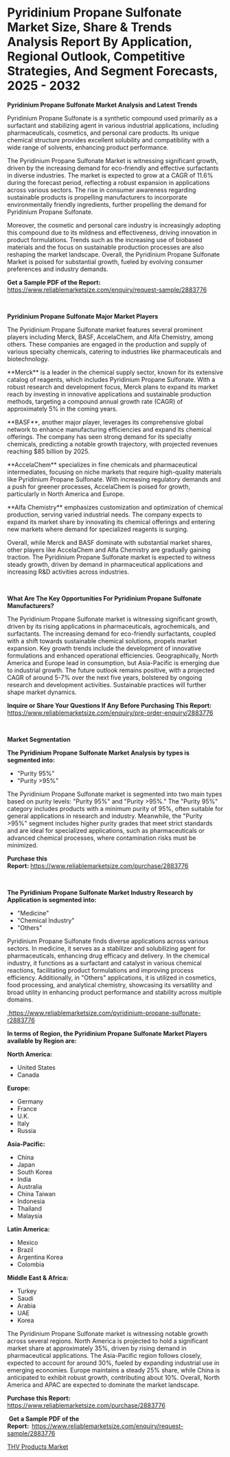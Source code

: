 <p><h1>Pyridinium Propane Sulfonate Market Size, Share & Trends Analysis Report By Application, Regional Outlook, Competitive Strategies, And Segment Forecasts, 2025 - 2032</h1></p><p><strong>Pyridinium Propane Sulfonate Market Analysis and Latest Trends</strong></p>
<p><p>Pyridinium Propane Sulfonate is a synthetic compound used primarily as a surfactant and stabilizing agent in various industrial applications, including pharmaceuticals, cosmetics, and personal care products. Its unique chemical structure provides excellent solubility and compatibility with a wide range of solvents, enhancing product performance.</p><p>The Pyridinium Propane Sulfonate Market is witnessing significant growth, driven by the increasing demand for eco-friendly and effective surfactants in diverse industries. The market is expected to grow at a CAGR of 11.6% during the forecast period, reflecting a robust expansion in applications across various sectors. The rise in consumer awareness regarding sustainable products is propelling manufacturers to incorporate environmentally friendly ingredients, further propelling the demand for Pyridinium Propane Sulfonate.</p><p>Moreover, the cosmetic and personal care industry is increasingly adopting this compound due to its mildness and effectiveness, driving innovation in product formulations. Trends such as the increasing use of biobased materials and the focus on sustainable production processes are also reshaping the market landscape. Overall, the Pyridinium Propane Sulfonate Market is poised for substantial growth, fueled by evolving consumer preferences and industry demands.</p></p>
<p><strong>Get a Sample PDF of the Report:&nbsp;</strong> <a href="https://www.reliablemarketsize.com/enquiry/request-sample/2883776?utm_campaign=3112&utm_medium=2&utm_source=Github&utm_content=ia&utm_term=13032025&utm_id=pyridinium-propane-sulfonate">https://www.reliablemarketsize.com/enquiry/request-sample/2883776</a></p>
<p>&nbsp;</p>
<p><strong>Pyridinium Propane Sulfonate Major Market Players</strong></p>
<p><p>The Pyridinium Propane Sulfonate market features several prominent players including Merck, BASF, AccelaChem, and Alfa Chemistry, among others. These companies are engaged in the production and supply of various specialty chemicals, catering to industries like pharmaceuticals and biotechnology.</p><p>**Merck** is a leader in the chemical supply sector, known for its extensive catalog of reagents, which includes Pyridinium Propane Sulfonate. With a robust research and development focus, Merck plans to expand its market reach by investing in innovative applications and sustainable production methods, targeting a compound annual growth rate (CAGR) of approximately 5% in the coming years.</p><p>**BASF**, another major player, leverages its comprehensive global network to enhance manufacturing efficiencies and expand its chemical offerings. The company has seen strong demand for its specialty chemicals, predicting a notable growth trajectory, with projected revenues reaching $85 billion by 2025.</p><p>**AccelaChem** specializes in fine chemicals and pharmaceutical intermediates, focusing on niche markets that require high-quality materials like Pyridinium Propane Sulfonate. With increasing regulatory demands and a push for greener processes, AccelaChem is poised for growth, particularly in North America and Europe.</p><p>**Alfa Chemistry** emphasizes customization and optimization of chemical production, serving varied industrial needs. The company expects to expand its market share by innovating its chemical offerings and entering new markets where demand for specialized reagents is surging.</p><p>Overall, while Merck and BASF dominate with substantial market shares, other players like AccelaChem and Alfa Chemistry are gradually gaining traction. The Pyridinium Propane Sulfonate market is expected to witness steady growth, driven by demand in pharmaceutical applications and increasing R&D activities across industries.</p></p>
<p>&nbsp;</p>
<p><strong>What Are The Key Opportunities For Pyridinium Propane Sulfonate Manufacturers?</strong></p>
<p><p>The Pyridinium Propane Sulfonate market is witnessing significant growth, driven by its rising applications in pharmaceuticals, agrochemicals, and surfactants. The increasing demand for eco-friendly surfactants, coupled with a shift towards sustainable chemical solutions, propels market expansion. Key growth trends include the development of innovative formulations and enhanced operational efficiencies. Geographically, North America and Europe lead in consumption, but Asia-Pacific is emerging due to industrial growth. The future outlook remains positive, with a projected CAGR of around 5-7% over the next five years, bolstered by ongoing research and development activities. Sustainable practices will further shape market dynamics.</p></p>
<p><strong>Inquire or Share Your Questions If Any Before Purchasing This Report:</strong> <a href="https://www.reliablemarketsize.com/enquiry/pre-order-enquiry/2883776?utm_campaign=3112&utm_medium=2&utm_source=Github&utm_content=ia&utm_term=13032025&utm_id=pyridinium-propane-sulfonate">https://www.reliablemarketsize.com/enquiry/pre-order-enquiry/2883776</a></p>
<p>&nbsp;</p>
<p><strong>Market Segmentation</strong></p>
<p><strong>The Pyridinium Propane Sulfonate Market Analysis by types is segmented into:</strong></p>
<p><ul><li>"Purity 95%"</li><li>"Purity >95%"</li></ul></p>
<p><p>The Pyridinium Propane Sulfonate market is segmented into two main types based on purity levels: "Purity 95%" and "Purity >95%." The "Purity 95%" category includes products with a minimum purity of 95%, often suitable for general applications in research and industry. Meanwhile, the "Purity >95%" segment includes higher purity grades that meet strict standards and are ideal for specialized applications, such as pharmaceuticals or advanced chemical processes, where contamination risks must be minimized.</p></p>
<p><strong>Purchase this Report:&nbsp;</strong><a href="https://www.reliablemarketsize.com/purchase/2883776?utm_campaign=3112&utm_medium=2&utm_source=Github&utm_content=ia&utm_term=13032025&utm_id=pyridinium-propane-sulfonate">https://www.reliablemarketsize.com/purchase/2883776</a></p>
<p>&nbsp;</p>
<p><strong>The Pyridinium Propane Sulfonate Market Industry Research by Application is segmented into:</strong></p>
<p><ul><li>"Medicine"</li><li>"Chemical Industry"</li><li>"Others"</li></ul></p>
<p><p>Pyridinium Propane Sulfonate finds diverse applications across various sectors. In medicine, it serves as a stabilizer and solubilizing agent for pharmaceuticals, enhancing drug efficacy and delivery. In the chemical industry, it functions as a surfactant and catalyst in various chemical reactions, facilitating product formulations and improving process efficiency. Additionally, in "Others" applications, it is utilized in cosmetics, food processing, and analytical chemistry, showcasing its versatility and broad utility in enhancing product performance and stability across multiple domains.</p></p>
<p><a href="https://www.reliablemarketsize.com/pyridinium-propane-sulfonate-r2883776?utm_campaign=3112&utm_medium=2&utm_source=Github&utm_content=ia&utm_term=13032025&utm_id=pyridinium-propane-sulfonate">&nbsp;https://www.reliablemarketsize.com/pyridinium-propane-sulfonate-r2883776</a></p>
<p><strong>In terms of Region, the Pyridinium Propane Sulfonate Market Players available by Region are:</strong></p>
<p>
    <p> <strong> North America: </strong>
        <ul>
            <li>United States</li>
            <li>Canada</li>
        </ul>
        </p> 
    <p> <strong> Europe: </strong>
        <ul>
            <li>Germany</li>
            <li>France</li>
            <li>U.K.</li>
            <li>Italy</li>
            <li>Russia</li>
        </ul>
        </p> 
    <p> <strong> Asia-Pacific: </strong>
        <ul>
            <li>China</li>
            <li>Japan</li>
            <li>South Korea</li>
            <li>India</li>
            <li>Australia</li>
            <li>China Taiwan</li>
            <li>Indonesia</li>
            <li>Thailand</li>
            <li>Malaysia</li>
        </ul>
        </p> 
    <p> <strong> Latin America: </strong>
        <ul>
            <li>Mexico</li>
            <li>Brazil</li>
            <li>Argentina Korea</li>
            <li>Colombia</li>
        </ul>
        </p> 
    <p> <strong> Middle East & Africa: </strong>
        <ul>
            <li>Turkey</li>
            <li>Saudi</li>
            <li>Arabia</li>
            <li>UAE</li>
            <li>Korea</li>
        </ul>
    </p>
    </p>
<p><p>The Pyridinium Propane Sulfonate market is witnessing notable growth across several regions. North America is projected to hold a significant market share at approximately 35%, driven by rising demand in pharmaceutical applications. The Asia-Pacific region follows closely, expected to account for around 30%, fueled by expanding industrial use in emerging economies. Europe maintains a steady 25% share, while China is anticipated to exhibit robust growth, contributing about 10%. Overall, North America and APAC are expected to dominate the market landscape.</p></p>
<p><strong>Purchase this Report: </strong><a href="https://www.reliablemarketsize.com/purchase/2883776?utm_campaign=3112&utm_medium=2&utm_source=Github&utm_content=ia&utm_term=13032025&utm_id=pyridinium-propane-sulfonate">https://www.reliablemarketsize.com/purchase/2883776</a></p>
<p>&nbsp;<strong>Get a Sample PDF of the Report:&nbsp;&nbsp;</strong><a href="https://www.reliablemarketsize.com/enquiry/request-sample/2883776?utm_campaign=3112&utm_medium=2&utm_source=Github&utm_content=ia&utm_term=13032025&utm_id=pyridinium-propane-sulfonate">https://www.reliablemarketsize.com/enquiry/request-sample/2883776</a></p>
<p><strong></strong></p>
<p><p><a href="https://github.com/hannajuana198484/Market-Research-Report-List-1/blob/main/thv-products-market.md?utm_campaign=3112&utm_medium=2&utm_source=Github&utm_content=ia&utm_term=13032025&utm_id=pyridinium-propane-sulfonate">THV Products Market</a></p></p>